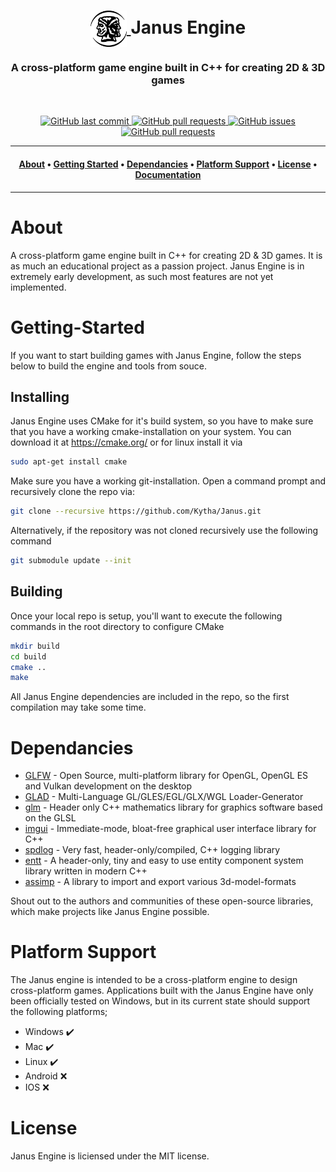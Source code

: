 <h1 align="center">
    <a href="https://github.com/Kytha/JanusEngine">
        <img src="docs/images/janusEngine.png" valign="middle" width="58" height="58" alt="kytha Janus Engine" />
    </a>
    <span valign="middle">
        Janus Engine
    </span>
</h1>

<h3 align="center">A cross-platform game engine built in C++ for creating 2D & 3D games</h3>

<br>

<p align="center">
    <a href="https://github.com/Kytha/JanusEngine/commits/master">
    <img src="https://img.shields.io/github/last-commit/Kytha/JanusEngine.svg?style=for-the-badge&logo=github&logoColor=white"
         alt="GitHub last commit">
    <a href="https://github.com/Kytha/JanusEngine/blob/master/LICENSE">
    <img src="https://img.shields.io/github/license/Kytha/JanusEngine.svg?style=for-the-badge&logo=github&logoColor=white"
         alt="GitHub pull requests">
    <a href="https://github.com/Kytha/JanusEngine/issues">
    <img src="https://img.shields.io/github/issues/Kytha/JanusEngine.svg?style=for-the-badge&logo=github&logoColor=white"
         alt="GitHub issues">
    <a href="https://github.com/Kytha/JanusEngine/pulls">
    <img src="https://img.shields.io/github/issues-pr-raw/Kytha/JanusEngine.svg?style=for-the-badge&logo=github&logoColor=white"
         alt="GitHub pull requests">
</p>

---

<h4 align="center">
  <a href="#About">About</a> •
  <a href="#Getting-Started">Getting Started</a> •
  <a href="#Dependancies">Dependancies</a> •
  <a href="#Platform-Support">Platform Support</a> •
  <a href="#License">License</a> •
  <a href="https://janus-docs.com">Documentation</a>
</h4>

---
# About
      
A cross-platform game engine built in C++ for creating 2D & 3D games. It is as much an educational project as a passion project. Janus Engine is in extremely early development, as such most features are not yet implemented.
      
# Getting-Started
      
If you want to start building games with Janus Engine, follow the steps below to build the engine and tools from souce. 
      
## Installing
      
Janus Engine uses CMake for it's build system, so you have to make sure that you have a working cmake-installation on your system. You can download it at https://cmake.org/ or for linux install it via
      
```bash
sudo apt-get install cmake
```

Make sure you have a working git-installation. Open a command prompt and recursively clone the repo via:

```bash
git clone --recursive https://github.com/Kytha/Janus.git
```

Alternatively, if the repository was not cloned recursively use the following command

```bash
git submodule update --init
```
      
## Building

Once your local repo is setup, you'll want to execute the following commands in the root directory to configure CMake

```bash
mkdir build
cd build
cmake ..
make
```

All Janus Engine dependencies are included in the repo, so the first compilation may take some time.

# Dependancies

- [GLFW](https://github.com/glfw/glfw) - Open Source, multi-platform library for OpenGL, OpenGL ES and Vulkan development on the desktop
- [GLAD](https://glad.dav1d.de/) - Multi-Language GL/GLES/EGL/GLX/WGL Loader-Generator
- [glm](https://github.com/g-truc/glm) - Header only C++ mathematics library for graphics software based on the GLSL
- [imgui](https://github.com/ocornut/imgui) - Immediate-mode, bloat-free graphical user interface library for C++
- [spdlog](https://github.com/gabime/spdlog) - Very fast, header-only/compiled, C++ logging library
- [entt](https://github.com/skypjack/entt) - A header-only, tiny and easy to use entity component system library written in modern C++
- [assimp](https://github.com/assimp/assimp) - A library to import and export various 3d-model-formats

Shout out to the authors and communities of these open-source libraries, which make projects like Janus Engine possible.

# Platform Support

The Janus engine is intended to be a cross-platform engine to design cross-platform games. Applications built with the Janus Engine have only been officially tested on Windows, but in its current state should support the following platforms;

- Windows ✔️
- Mac ✔️
- Linux ✔️
- Android ❌
- IOS ❌

# License
      
Janus Engine is liciensed under the MIT license.
